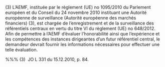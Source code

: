 (3) L’AEMF, instituée par le règlement (UE) no 1095/2010 du Parlement européen et du Conseil du 24 novembre 2010 instituant une Autorité européenne de surveillance (Autorité européenne des marchés financiers) (3), est chargée de l’enregistrement et de la surveillance des référentiels centraux en vertu du titre VI du règlement (UE) no 648/2012. Afin de permettre à l’AEMF d’évaluer l’honorabilité ainsi que l’expérience et les compétences des instances dirigeantes d’un futur référentiel central, le demandeur devrait fournir les informations nécessaires pour effectuer une telle évaluation.

%%% (3)  JO L 331 du 15.12.2010, p. 84.